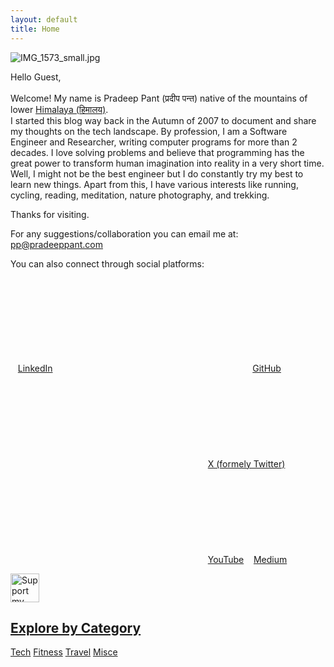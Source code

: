```yaml
---
layout: default
title: Home
---
```


![IMG_1573_small.jpg](..\data\images\IMG_1573_small.jpg)

Hello Guest, <br>	
Welcome! My name is Pradeep Pant (प्रदीप पन्त) native of the mountains of lower [Himalaya (हिमालय)](http://en.wikipedia.org/wiki/Himalayas). <br>
I started this blog way back in the Autumn of 2007 to document and share my thoughts on the tech landscape. By profession, I am a Software Engineer and Researcher, writing computer programs for more than 2 decades. I love solving problems and believe that programming has the great power to transform human imagination into reality in a very short time. Well, I might not be the best engineer but I do constantly try my best to learn new things. Apart from this, I have various interests like running, cycling, reading, meditation, nature photography, and trekking.

Thanks for visiting.

For any suggestions/collaboration you can email me at: <a href="mailto:pp@pradeeppant.com">pp@pradeeppant.com</a>
  
You can also connect through social platforms:
  
<span><a href=""></a>&nbsp;&nbsp;
[LinkedIn](https://www.linkedin.com/in/ppant) <a href="https://www.linkedin.com/in/ppant"><svg class="svg-icon"><use xlink:href="/assets/minima-social-icons.svg#linkedin"></use></svg></a>
&nbsp;&nbsp;
[GitHub](https://github.com/ppant) <a href="https://github.com/ppant"><svg class="svg-icon"><use xlink:href="/assets/minima-social-icons.svg#github"></use></svg></a>
&nbsp;&nbsp;
[X (formely Twitter)](https://www.twitter.com/ppant) <a href="https://www.twitter.com/ppant"><svg class="svg-icon"><use xlink:href="/assets/minima-social-icons.svg#twitter"></use></svg></a>
&nbsp;&nbsp;
[YouTube](https://www.youtube.com/channel/UCtCByNwAkGqa4zWRk9yw-TQ) 
&nbsp;&nbsp;
<span>[Medium](https://medium.com/@ppant)</span>

<a href='https://ko-fi.com/pradeeppant' target='_blank'><img height='35' style='border:0px;height:46px;' src='https://az743702.vo.msecnd.net/cdn/kofi3.png?v=0' border='0' alt='Support my free work by buying Me a Coffee at ko-fi.com' />

## Explore by Category

<div class="category-links">
  <a href="{{ site.baseurl }}/category/tech/" class="category-link">Tech</a>
  <a href="{{ site.baseurl }}/category/fitness/" class="category-link">Fitness</a>
  <a href="{{ site.baseurl }}/category/travel/" class="category-link">Travel</a>
  <a href="{{ site.baseurl }}/category/misce/" class="category-link">Misce</a>
</div>
